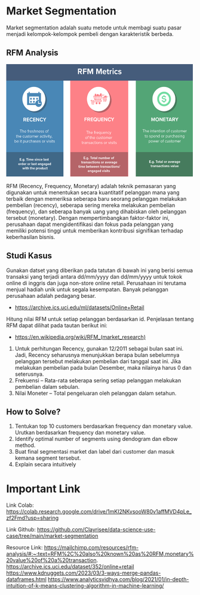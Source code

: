 # Market Segmentation
Market segmentation adalah suatu metode untuk membagi suatu pasar menjadi kelompok-kelompok pembeli dengan karakteristik berbeda.

## RFM Analysis

<img src="docs/image.png" alt="RFM Technique" width="500" height="300">

RFM (Recency, Frequency, Monetary) adalah teknik pemasaran yang digunakan untuk menentukan secara kuantitatif pelanggan mana yang terbaik dengan memeriksa seberapa baru seorang pelanggan melakukan pembelian (recency), seberapa sering mereka melakukan pembelian (frequency), dan seberapa banyak uang yang dihabiskan oleh pelanggan tersebut (monetary). Dengan mempertimbangkan faktor-faktor ini, perusahaan dapat mengidentifikasi dan fokus pada pelanggan yang memiliki potensi tinggi untuk memberikan kontribusi signifikan terhadap keberhasilan bisnis.


## Studi Kasus
Gunakan datset yang diberikan pada tatutan di bawah ini yang berisi semua transaksi yang terjadi antara dd/mm/yyyy dan dd/mm/yyyy untuk tokok online di inggris dan juga non-store online retail. Perusahaan ini terutama menjual hadiah unik untuk segala kesempatan. Banyak pelanggan perusahaan adalah pedagang besar. 
- https://archive.ics.uci.edu/ml/datasets/Online+Retail

Hitung nilai RFM untuk setiap pelanggan berdasarkan id. Penjelasan tentang RFM dapat dilihat pada tautan berikut ini:
- https://en.wikipedia.org/wiki/RFM_(market_research) 


1. Untuk perhitungan Recency, gunakan 12/2011 sebagai bulan saat ini. Jadi, Recency seharusnya menunjukkan berapa bulan sebelumnya pelanggan tersebut melakukan pembelian dari tanggal saat ini. Jika melakukan pembelian pada bulan Desember, maka nilainya harus 0 dan seterusnya.
2. Frekuensi – Rata-rata seberapa sering setiap pelanggan melakukan pembelian dalam sebulan.
3. Nilai Moneter – Total pengeluaran oleh pelanggan dalam setahun.


## How to Solve?
1. Tentukan top 10 customers berdasarkan frequency dan monetary value. Urutkan berdasarkan frequency dan monetary value.
2. Identify optimal number of segments using dendogram dan elbow method.
3. Buat final segmentasi market dan label dari customer dan masuk kemana segment tersebut.
4. Explain secara intuitively


# Important Link

Link Colab:
https://colab.research.google.com/drive/1mKI2NKvsooW80v1affMVD4pLe_zf2Fmd?usp=sharing

Link Github:
https://github.com/Clayrisee/data-science-use-case/tree/main/market-segmentation

Resource Link:
https://mailchimp.com/resources/rfm-analysis/#:~:text=RFM%2C%20also%20known%20as%20RFM,monetary%20value%20of%20a%20transaction.
https://archive.ics.uci.edu/dataset/352/online+retail
https://www.kdnuggets.com/2023/03/3-ways-merge-pandas-dataframes.html
https://www.analyticsvidhya.com/blog/2021/01/in-depth-intuition-of-k-means-clustering-algorithm-in-machine-learning/